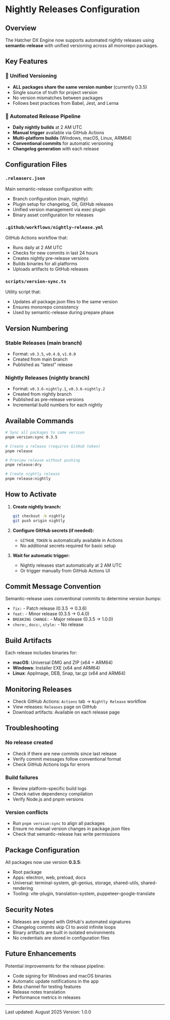 # Nightly Releases Configuration

## Overview

The Hatcher DX Engine now supports automated nightly releases using **semantic-release** with unified versioning across all monorepo packages.

## Key Features

### 🔄 Unified Versioning

- **ALL packages share the same version number** (currently 0.3.5)
- Single source of truth for project version
- No version mismatches between packages
- Follows best practices from Babel, Jest, and Lerna

### 🚀 Automated Release Pipeline

- **Daily nightly builds** at 2 AM UTC
- **Manual trigger** available via GitHub Actions
- **Multi-platform builds** (Windows, macOS, Linux, ARM64)
- **Conventional commits** for automatic versioning
- **Changelog generation** with each release

## Configuration Files

### `.releaserc.json`

Main semantic-release configuration with:

- Branch configuration (main, nightly)
- Plugin setup for changelog, Git, GitHub releases
- Unified version management via exec plugin
- Binary asset configuration for releases

### `.github/workflows/nightly-release.yml`

GitHub Actions workflow that:

- Runs daily at 2 AM UTC
- Checks for new commits in last 24 hours
- Creates nightly pre-release versions
- Builds binaries for all platforms
- Uploads artifacts to GitHub releases

### `scripts/version-sync.ts`

Utility script that:

- Updates all package.json files to the same version
- Ensures monorepo consistency
- Used by semantic-release during prepare phase

## Version Numbering

### Stable Releases (main branch)

- Format: `v0.3.5`, `v0.4.0`, `v1.0.0`
- Created from main branch
- Published as "latest" release

### Nightly Releases (nightly branch)

- Format: `v0.3.6-nightly.1`, `v0.3.6-nightly.2`
- Created from nightly branch
- Published as pre-release versions
- Incremental build numbers for each nightly

## Available Commands

```bash
# Sync all packages to same version
pnpm version:sync 0.3.5

# Create a release (requires GitHub token)
pnpm release

# Preview release without pushing
pnpm release:dry

# Create nightly release
pnpm release:nightly
```

## How to Activate

1. **Create nightly branch:**

   ```bash
   git checkout -b nightly
   git push origin nightly
   ```

2. **Configure GitHub secrets (if needed):**
   - `GITHUB_TOKEN` is automatically available in Actions
   - No additional secrets required for basic setup

3. **Wait for automatic trigger:**
   - Nightly releases start automatically at 2 AM UTC
   - Or trigger manually from GitHub Actions UI

## Commit Message Convention

Semantic-release uses conventional commits to determine version bumps:

- `fix:` - Patch release (0.3.5 → 0.3.6)
- `feat:` - Minor release (0.3.5 → 0.4.0)
- `BREAKING CHANGE:` - Major release (0.3.5 → 1.0.0)
- `chore:`, `docs:`, `style:` - No release

## Build Artifacts

Each release includes binaries for:

- **macOS**: Universal DMG and ZIP (x64 + ARM64)
- **Windows**: Installer EXE (x64 and ARM64)
- **Linux**: AppImage, DEB, Snap, tar.gz (x64 and ARM64)

## Monitoring Releases

- Check GitHub Actions: `Actions` tab → `Nightly Release` workflow
- View releases: `Releases` page on GitHub
- Download artifacts: Available on each release page

## Troubleshooting

### No release created

- Check if there are new commits since last release
- Verify commit messages follow conventional format
- Check GitHub Actions logs for errors

### Build failures

- Review platform-specific build logs
- Check native dependency compilation
- Verify Node.js and pnpm versions

### Version conflicts

- Run `pnpm version:sync` to align all packages
- Ensure no manual version changes in package.json files
- Check that semantic-release has write permissions

## Package Configuration

All packages now use version **0.3.5**:

- Root package
- Apps: electron, web, preload, docs
- Universal: terminal-system, git-genius, storage, shared-utils, shared-rendering
- Tooling: vite-plugin, translation-system, puppeteer-google-translate

## Security Notes

- Releases are signed with GitHub's automated signatures
- Changelog commits skip CI to avoid infinite loops
- Binary artifacts are built in isolated environments
- No credentials are stored in configuration files

## Future Enhancements

Potential improvements for the release pipeline:

- Code signing for Windows and macOS binaries
- Automatic update notifications in the app
- Beta channel for testing features
- Release notes translation
- Performance metrics in releases

---

Last updated: August 2025
Version: 1.0.0
